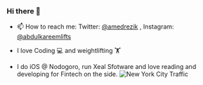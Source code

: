 ### Hi there 👋

- 📫 How to reach me: Twitter: [@amedrezik](https://www.twitter.com/amedrezik/) , Instagram: [@abdulkareemlifts](https://www.instagram.com/abdulkareemlifts/)

- I love Coding 💻  and  weightlifting 🏋️‍ 

- I do iOS @ Nodogoro, run Xeal Sfotware and love reading and developing for Fintech on the side.
![New York City Traffic](https://media.giphy.com/media/10cylTGU0KcAsE/giphy.gif)
